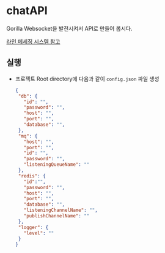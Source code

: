# chatAPI
Gorilla Websocket을 발전시켜서 API로 만들어 봅시다.

[라인 메세징 시스템 참고](https://engineering.linecorp.com/ko/blog/the-architecture-behind-chatting-on-line-live/)

## 실행
- 프로젝트 Root directory에 다음과 같이 `config.json` 파일 생성
   ```json
   {
    "db": {
      "id": "",
      "password": "",
      "host": "",
      "port": "",
      "database": "",
    },
    "mq": {
      "host": "",
      "port": "",
      "id": "",
      "password": "",
      "listeningQueueName": ""
    },
    "redis": {
      "id":"",
      "password": "",
      "host": "",
      "port": "",
      "database": "",
      "listeningChannelName": "",
      "publishChannelName": ""
    },
    "logger": {
      "level": ""
    }
  }
   ```
